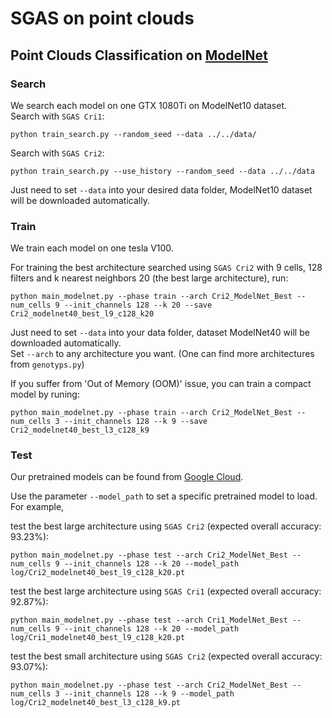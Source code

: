 # SGAS on point clouds 
## Point Clouds Classification on [ModelNet](https://modelnet.cs.princeton.edu/)
### Search 
We search each model on one GTX 1080Ti on ModelNet10 dataset.  
Search with `SGAS Cri1`:   
``` 
python train_search.py --random_seed --data ../../data/
```
Search with `SGAS Cri2`:   
``` 
python train_search.py --use_history --random_seed --data ../../data
```

Just need to set `--data` into your desired data folder, ModelNet10 dataset will be downloaded automatically.

### Train
We train each model on one tesla V100. 

For training the best architecture searched using `SGAS Cri2` with 9 cells, 128 filters and k nearest neighbors 20 (the best large architecture), run:
```
python main_modelnet.py --phase train --arch Cri2_ModelNet_Best --num_cells 9 --init_channels 128 --k 20 --save Cri2_modelnet40_best_l9_c128_k20
```
Just need to set `--data` into your data folder, dataset ModelNet40 will be downloaded automatically.  
Set `--arch` to any architecture you want. (One can find more architectures from `genotyps.py`) 

If you suffer from 'Out of Memory (OOM)' issue, you can train a compact model by runing:
```
python main_modelnet.py --phase train --arch Cri2_ModelNet_Best --num_cells 3 --init_channels 128 --k 9 --save Cri2_modelnet40_best_l3_c128_k9
```


### Test

Our pretrained models can be found from [Google Cloud](https://drive.google.com/drive/folders/1sjLfOpYUYyBSI14G8-vFScZPRaZCXart?usp=sharing).

Use the parameter `--model_path` to set a specific pretrained model to load. For example,

test the best large architecture using `SGAS Cri2` (expected overall accuracy: 93.23%): 
```
python main_modelnet.py --phase test --arch Cri2_ModelNet_Best --num_cells 9 --init_channels 128 --k 20 --model_path log/Cri2_modelnet40_best_l9_c128_k20.pt
```

test the best large architecture using `SGAS Cri1` (expected overall accuracy: 92.87%): 
```
python main_modelnet.py --phase test --arch Cri1_ModelNet_Best --num_cells 9 --init_channels 128 --k 20 --model_path log/Cri1_modelnet40_best_l9_c128_k20.pt
```

test the best small architecture  using `SGAS Cri2` (expected overall accuracy: 93.07%): 
```
python main_modelnet.py --phase test --arch Cri2_ModelNet_Best --num_cells 3 --init_channels 128 --k 9 --model_path log/Cri2_modelnet40_best_l3_c128_k9.pt
```

